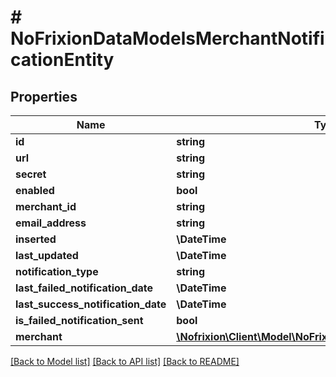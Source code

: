 # # NoFrixionDataModelsMerchantNotificationEntity

## Properties

Name | Type | Description | Notes
------------ | ------------- | ------------- | -------------
**id** | **string** |  | [optional]
**url** | **string** |  | [optional]
**secret** | **string** |  | [optional]
**enabled** | **bool** |  | [optional]
**merchant_id** | **string** |  | [optional]
**email_address** | **string** |  | [optional]
**inserted** | **\DateTime** |  | [optional]
**last_updated** | **\DateTime** |  | [optional]
**notification_type** | **string** |  | [optional]
**last_failed_notification_date** | **\DateTime** |  | [optional]
**last_success_notification_date** | **\DateTime** |  | [optional]
**is_failed_notification_sent** | **bool** |  | [optional]
**merchant** | [**\Nofrixion\Client\Model\NoFrixionDataModelsMerchantEntity**](NoFrixionDataModelsMerchantEntity.md) |  | [optional]

[[Back to Model list]](../../README.md#models) [[Back to API list]](../../README.md#endpoints) [[Back to README]](../../README.md)
